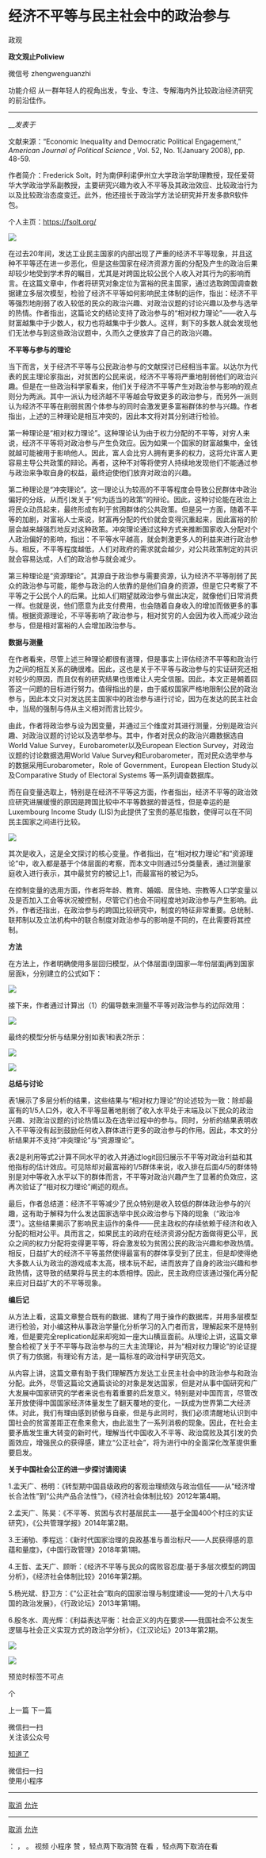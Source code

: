 

#  经济不平等与民主社会中的政治参与

政观  

**政文观止Poliview** 

微信号 zhengwenguanzhi

功能介绍 从一群年轻人的视角出发，专业、专注、专解海内外比较政治经济研究的前沿佳作。

____

___发表于_


文献来源：“Economic Inequality and Democratic Political Engagement,” _American
Journal of Political Science_ , Vol. 52, No. 1(January 2008), pp. 48-59.

  

作者简介：Frederick
Solt，时为南伊利诺伊州立大学政治学助理教授，现任爱荷华大学政治学系副教授，主要研究兴趣为收入不平等及其政治效应、比较政治行为以及比较政治态度变迁。此外，他还擅长于政治学方法论研究并开发多款R软件包。

个人主页：https://fsolt.org/

  

![](/images/578/2.jpeg)

  

在过去20年间，发达工业民主国家的内部出现了严重的经济不平等现象，并且这种不平等还在进一步恶化，但是这些国家在经济资源方面的分配及产生的政治后果却较少地受到学术界的瞩目，尤其是对跨国比较公民个人收入对其行为的影响而言。在这篇文章中，作者将研究对象定位为富裕的民主国家，通过选取跨国调查数据建立多层次模型，检验了经济不平等如何影响民主体制的运作，指出：经济不平等强烈地削弱了收入较低的民众的政治兴趣、对政治议题的讨论兴趣以及参与选举的热情。作者指出，这篇论文的结论支持了政治参与的“相对权力理论”——收入与财富越集中于少数人，权力也将越集中于少数人。这样，剩下的多数人就会发现他们无法参与到这些政治议题中，久而久之便放弃了自己的政治兴趣。

  

 **不平等与参与的理论**

  

当下而言，关于经济不平等与公民政治参与的文献探讨已经相当丰富。以达尔为代表的民主理论家指出，对贫困的公民来说，经济不平等将严重地削弱他们的政治兴趣。但是在一些政治科学家看来，他们关于经济不平等产生对政治参与影响的观点则分为两派。其中一派认为经济越不平等越会导致更多的政治参与，而另外一派则认为经济不平等在削弱贫困个体参与的同时会激发更多富裕群体的参与兴趣。作者指出，上述的三种理论是相互冲突的，因此本文将对其分别进行检验。

第一种理论是“相对权力理论”。这种理论认为由于权力分配的不平等，对穷人来说，经济不平等将对政治参与产生负效应。因为如果一个国家的财富越集中，金钱就越可能被用于影响他人。因此，富人会比穷人拥有更多的权力，这将允许富人更容易主导公共政策的辩论。再者，这种不对等将使穷人持续地发现他们不能通过参与政治来争取自身的权益，最终迫使他们放弃对政治的兴趣。

第二种理论是“冲突理论”。这一理论认为较高的不平等程度会导致公民群体中政治偏好的分歧，从而引发关于“何为适当的政策”的辩论。因此，这种讨论能在政治上将民众动员起来，最终形成有利于贫困群体的公共政策。但是另一方面，随着不平等的加剧，对富裕人士来说，财富再分配的代价就会变得沉重起来，因此富裕的阶层会越来越强烈地反对这种政策。冲突理论通过这种方式来推断国家收入分配对个人政治偏好的影响，指出：不平等水平越高，就会刺激更多人的利益来进行政治参与。相反，不平等程度越低，人们对政府的需求就会越少，对公共政策制定的共识就会容易达成，人们的政治参与就会减少。

第三种理论是“资源理论”。其源自于政治参与需要资源，认为经济不平等削弱了民众的政治参与可能，能参与政治的人依靠的是他们自身的资源，但是它只考察了不平等之于公民个人的后果。比如人们期望就政治参与做出决定，就像他们日常消费一样。也就是说，他们愿意为此支付费用，也会随着自身收入的增加而做更多的事情。根据资源理论，不平等影响了政治参与，相对贫穷的人会因为收入而减少政治参与，但是相对富裕的人会增加政治参与。

  

 **数据与测量**

  

在作者看来，尽管上述三种理论都很有道理，但是事实上评估经济不平等和政治行为之间的相互关系的确很难。因此，这也是关于不平等与政治参与的实证研究还相对较少的原因，而且仅有的研究结果也很难让人完全信服。因此，本文正是朝着回答这一问题的目标进行努力。值得指出的是，由于威权国家严格地限制公民的政治参与，因此本文只对发达民主国家中的政治参与进行讨论，因为在发达的民主社会中，当局的强制与侍从主义相对而言比较少。

由此，作者将政治参与设为因变量，并通过三个维度对其进行测量，分别是政治兴趣、对政治议题的讨论以及选举参与。其中，作者对民众的政治兴趣数据选自World
Value Survey，Eurobarometer以及European Election Survey，对政治议题的讨论数据选用World Value
Survey和Eurobarometer，而对民众选举参与的数据采用Eurobarometer，Role of Government，European
Election Study以及Comparative Study of Electoral Systems 等一系列调查数据库。

而在自变量选取上，特别是在经济不平等这方面，作者指出，经济不平等的政治效应研究进展缓慢的原因是跨国比较中不平等数据的普适性，但是幸运的是Luxembourg
Income Study (LIS)为此提供了宝贵的基尼指数，使得可以在不同民主国家之间进行比较。

  

![](/images/578/3.png)

  

其次是收入，这是全文探讨的核心变量。作者指出，在“相对权力理论”和“资源理论”中，收入都是基于个体层面的考察，而本文中则通过5分类量表，通过测量家庭收入进行表示，其中最贫穷的被记上1，而最富裕的被记为5。

在控制变量的选用方面，作者将年龄、教育、婚姻、居住地、宗教等人口学变量以及是否加入工会等状况被控制，尽管它们也会不同程度地对政治参与产生影响。此外，作者还指出，在政治参与的跨国比较研究中，制度的特征非常重要。总统制、联邦制以及立法机构中的联合制度对政治参与的影响是不同的，在此需要将其控制。

  

  

 **方法**

  

在方法上，作者明确使用多层回归模型，从个体层面i到国家—年份层面j再到国家层面k，分别建立的公式如下：

  

![](/images/578/4.png)

  

接下来，作者通过计算出（1）的偏导数来测量不平等对政治参与的边际效用：

  

![](/images/578/5.png)

  

最终的模型分析与结果分别如表1和表2所示：

  

![](/images/578/6.png)

  

![](/images/578/7.png)

  

 **总结与讨论**

  

表1展示了多层分析的结果，这些结果与“相对权力理论”的论述较为一致：除却最富有的1/5人口外，收入不平等显著地削弱了收入水平处于末端及以下民众的政治兴趣、对政治议题的讨论热情以及在选举过程中的参与。同时，分析的结果表明收入不平等没有起到鼓励任何收入群体进行更多的政治参与的作用。因此，本文的分析结果并不支持“冲突理论”与“资源理论”。

  

表2是利用等式2计算不同水平的收入并通过logit回归展示不平等对政治利益和其他指标的估计效应。可见除却对最富裕的1/5群体来说，收入排在后面4/5的群体特别是对中等收入水平以下的群体而言，不平等对政治兴趣产生了显著的负效应，这再次验证了“相对权力理论”阐述的观点。

  

最后，作者总结道：经济不平等减少了民众特别是收入较低的群体政治参与的兴趣，这有助于解释为什么发达国家选举中民众政治参与下降的现象（“政治冷漠”）。这些结果揭示了影响民主运作的条件——民主政权的存续依赖于经济和收入分配的相对公平。具而言之，如果民主的政府在经济资源分配方面做得更公平，民众之间的权力分配将变得更平等，将会激发较为贫困公民的政治兴趣和参政热情。相反，日益扩大的经济不平等虽然使得最富有的群体享受到了民主，但是却使得绝大多数人认为政治的游戏成本太高，根本玩不起，进而放弃了自身的政治兴趣和参政热情，这导致的结果将与民主的本质相悖。因此，民主政府应该通过强化再分配来应对日益扩大的不平等现象。

  

 **编后记**

  

从方法上看，这篇文章整合既有的数据、建构了用于操作的数据库，并用多层模型进行检验，对小编这种从事政治学量化分析学习的入门者而言，理解起来不是特别难，但是要完全replication起来却宛如一座大山横亘面前。从理论上讲，这篇文章整合检视了关于不平等与政治参与的三大主流理论，并为“相对权力理论”的论证提供了有力依据，有理论有方法，是一篇标准的政治科学研究范文。

  

从内容上讲，这篇文章有助于我们理解西方发达工业民主社会中的政治参与和政治分配。此外，尽管这篇论文通篇谈论的对象是发达国家，但是对从事中国研究和广大发展中国家研究的学者来说也有着重要的启发意义。特别是对中国而言，尽管改革开放使得中国国家经济体量发生了翻天覆地的变化，一跃成为世界第二大经济体。对此，我们有理由感到骄傲与自豪，但是与此同时，我们必须清醒地认识到中国社会的贫富差距正在愈来愈大，由此滋生了一系列消极的现象。因此，在社会主要矛盾发生重大转变的新时代，理解当代中国收入不平等、政治腐败及其引发的负面效应，增强民众的获得感，建立“公正社会”，将为进行中的全面深化改革提供重要启发。

**关于中国社会公正的进一步探讨请阅读**

  

1.孟天广、杨明：《转型期中国县级政府的客观治理绩效与政治信任——从“经济增长合法性”到“公共产品合法性”》，《经济社会体制比较》2012年第4期。

2.孟天广、陈昊：《不平等、贫困与农村基层民主——基于全国400个村庄的实证研究》，《公共管理学报》2014年第2期。

3.王浦劬、季程远：《新时代国家治理的良政基准与善治标尺——人民获得感的意蕴和量度》，《中国行政管理》2018年第1期。

4.王哲、孟天广、顾昕：《经济不平等与民众的腐败容忍度:基于多层次模型的跨国分析》，《经济社会体制比较》2016年第2期。

5.杨光斌、舒卫方：《“公正社会”取向的国家治理与制度建设——党的十八大与中国的政治发展》，《行政论坛》2013年第1期。

6.殷冬水、周光辉：《利益表达平衡：社会正义的内在要求——我国社会不公发生逻辑与社会正义实现方式的政治学分析》，《江汉论坛》2013年第2期。

![](/images/578/8.png)  

  

![](/images/578/9.png)

  

  

预览时标签不可点



个

上一篇 下一篇



微信扫一扫  
关注该公众号

[知道了](javascript:;)

 微信扫一扫  
使用小程序

****

[取消](javascript:void\(0\);) [允许](javascript:void\(0\);)

****

[取消](javascript:void\(0\);) [允许](javascript:void\(0\);)

： ， 。 视频 小程序 赞 ，轻点两下取消赞 在看 ，轻点两下取消在看

